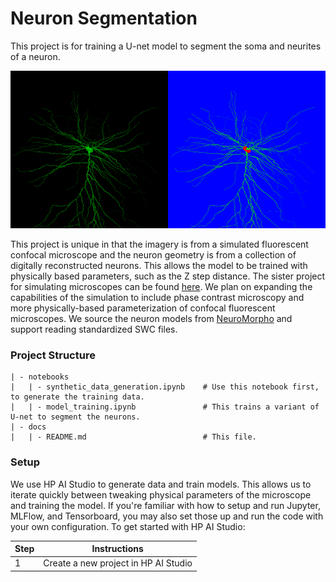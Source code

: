 Neuron Segmentation
===================

This project is for training a U-net model to segment the soma and neurites of a neuron.

<p align="center">
    <img src="banner.png">
</p>

This project is unique in that the imagery is from a simulated fluorescent confocal microscope and the neuron geometry
is from a collection of digitally reconstructed neurons. This allows the model to be trained with physically based
parameters, such as the Z step distance.  The sister project for simulating microscopes can be found
[here](https://github.com/tay10r/neuroscope). We plan on expanding the capabilities of the simulation to include phase
contrast microscopy and more physically-based parameterization of confocal fluorescent microscopes. We source the neuron
 models from [NeuroMorpho](neuromorpho.org) and support reading standardized SWC files.

### Project Structure

```
| - notebooks
|   | - synthetic_data_generation.ipynb    # Use this notebook first, to generate the training data.
|   | - model_training.ipynb               # This trains a variant of U-net to segment the neurons.
| - docs
|   | - README.md                          # This file.
```

### Setup

We use HP AI Studio to generate data and train models. This allows us to iterate quickly between tweaking physical
parameters of the microscope and training the model. If you're familiar with how to setup and run Jupyter, MLFlow, and
Tensorboard, you may also set those up and run the code with your own configuration. To get started with HP AI Studio:

| Step | Instructions                         |
|------|--------------------------------------|
|    1 | Create a new project in HP AI Studio |